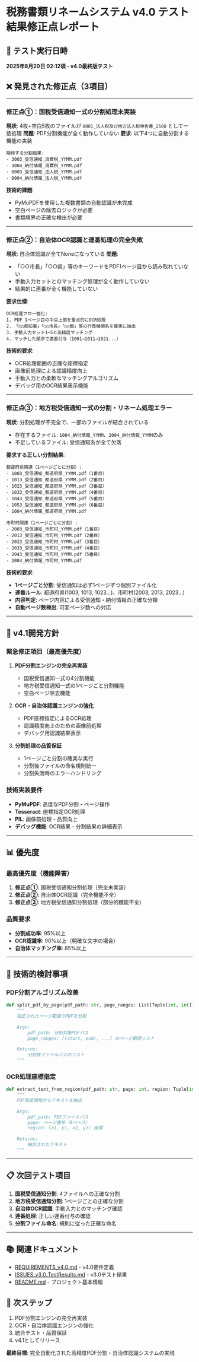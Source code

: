 # 税務書類リネームシステム v4.0 テスト結果修正点レポート

## 📅 テスト実行日時
**2025年8月20日 02:12頃 - v4.0最終版テスト**

## ❌ 発見された修正点（3項目）

---

### 修正点①：国税受信通知一式の分割処理未実装
**現状**: 4枚+空白5枚のファイルが `0001_法人税及び地方法人税申告書_2508` として一括処理
**問題**: PDF分割機能が全く動作していない
**要求**: 以下4つに自動分割する機能の実装

```
期待する分割結果:
- 3003_受信通知_消費税_YYMM.pdf
- 3004_納付情報_消費税_YYMM.pdf  
- 0003_受信通知_法人税_YYMM.pdf
- 0004_納付情報_法人税_YYMM.pdf
```

**技術的課題**: 
- PyMuPDFを使用した複数書類の自動認識が未完成
- 空白ページの除去ロジックが必要
- 書類境界の正確な検出が必要

---

### 修正点②：自治体OCR認識と連番処理の完全失敗
**現状**: 自治体認識が全てNoneになっている
**問題**: 
- 「○○市長」「○○県」等のキーワードをPDF1ページ目から読み取れていない
- 手動入力セットとのマッチング処理が全く動作していない
- 結果的に連番が全く機能していない

**要求仕様**:
```
OCR処理フロー強化:
1. PDF 1ページ目の中央上部を重点的にOCR処理
2. 「○○県知事」「○○市長」「○○都」等の行政機関名を確実に抽出
3. 手動入力セット1~5と高精度マッチング
4. マッチした順序で連番付与（1001→1011→1021...）
```

**技術的要求**:
- OCR処理範囲の正確な座標指定
- 画像前処理による認識精度向上
- 手動入力との柔軟なマッチングアルゴリズム
- デバッグ用のOCR結果表示機能

---

### 修正点③：地方税受信通知一式の分割・リネーム処理エラー
**現状**: 分割処理が不完全で、一部のファイルが結合されている
- 存在するファイル: `1004_納付情報_YYMM`、`2004_納付情報_YYMM`のみ
- 不足しているファイル: 受信通知系が全て欠落

**要求する正しい分割結果**:
```
都道府県関連（1ページごとに分割）:
- 1003_受信通知_都道府県_YYMM.pdf（1番目）
- 1013_受信通知_都道府県_YYMM.pdf（2番目）  
- 1023_受信通知_都道府県_YYMM.pdf（3番目）
- 1033_受信通知_都道府県_YYMM.pdf（4番目）
- 1043_受信通知_都道府県_YYMM.pdf（5番目）
- 1053_受信通知_都道府県_YYMM.pdf（6番目）
- 1004_納付情報_都道府県_YYMM.pdf

市町村関連（1ページごとに分割）:
- 2003_受信通知_市町村_YYMM.pdf（1番目）
- 2013_受信通知_市町村_YYMM.pdf（2番目）
- 2023_受信通知_市町村_YYMM.pdf（3番目）
- 2033_受信通知_市町村_YYMM.pdf（4番目）
- 2043_受信通知_市町村_YYMM.pdf（5番目）
- 2004_納付情報_市町村_YYMM.pdf
```

**技術的要求**:
- **1ページごと分割**: 受信通知は必ず1ページずつ個別ファイル化
- **連番ルール**: 都道府県(1003, 1013, 1023...)、市町村(2003, 2013, 2023...)
- **内容判定**: ページ内容による受信通知・納付情報の正確な分類
- **自動ページ数検出**: 可変ページ数への対応

---

## 🎯 v4.1開発方針

### 緊急修正項目（最高優先度）
1. **PDF分割エンジンの完全再実装**
   - 国税受信通知一式の4分割機能
   - 地方税受信通知一式の1ページごと分割機能
   - 空白ページ除去機能

2. **OCR・自治体認識エンジンの強化**
   - PDF座標指定によるOCR処理
   - 認識精度向上のための画像前処理
   - デバッグ用認識結果表示

3. **分割処理の品質保証**
   - 1ページごと分割の確実な実行
   - 分割後ファイルの命名規則統一
   - 分割失敗時のエラーハンドリング

### 技術実装要件
- **PyMuPDF**: 高度なPDF分割・ページ操作
- **Tesseract**: 座標指定OCR処理
- **PIL**: 画像前処理・品質向上
- **デバッグ機能**: OCR結果・分割結果の詳細表示

---

## 📊 優先度

### 最高優先度（機能障害）
1. **修正点①**: 国税受信通知分割処理（完全未実装）
2. **修正点②**: 自治体OCR認識（完全機能不全）
3. **修正点③**: 地方税受信通知分割処理（部分的機能不全）

### 品質要求
- **分割成功率**: 95%以上
- **OCR認識率**: 90%以上（明確な文字の場合）
- **自治体マッチング率**: 85%以上

---

## 🔧 技術的検討事項

### PDF分割アルゴリズム改善
```python
def split_pdf_by_page(pdf_path: str, page_ranges: List[Tuple[int, int]]) -> List[str]:
    """
    指定されたページ範囲でPDFを分割
    
    Args:
        pdf_path: 分割対象PDFパス
        page_ranges: [(start, end), ...] のページ範囲リスト
    
    Returns:
        分割後ファイルパスのリスト
    """
```

### OCR処理座標指定
```python
def extract_text_from_region(pdf_path: str, page: int, region: Tuple[int, int, int, int]) -> str:
    """
    PDF指定領域からテキストを抽出
    
    Args:
        pdf_path: PDFファイルパス
        page: ページ番号（0ベース）
        region: (x1, y1, x2, y2) 座標
    
    Returns:
        抽出されたテキスト
    """
```

---

## 📋 次回テスト項目
1. **国税受信通知分割**: 4ファイルへの正確な分割
2. **地方税受信通知分割**: 1ページごとの正確な分割
3. **自治体OCR認識**: 手動入力とのマッチング確認
4. **連番処理**: 正しい連番付与の確認
5. **分割ファイル命名**: 規則に従った正確な命名

---

## 📚 関連ドキュメント
- [REQUIREMENTS_v4.0.md](./REQUIREMENTS_v4.0.md) - v4.0要件定義
- [ISSUES_v3.0_TestResults.md](./ISSUES_v3.0_TestResults.md) - v3.0テスト結果
- [README.md](./README.md) - プロジェクト基本情報

## 🚀 次ステップ
1. PDF分割エンジンの完全再実装
2. OCR・自治体認識エンジンの強化
3. 統合テスト・品質保証
4. v4.1としてリリース

**最終目標**: 完全自動化された高精度PDF分割・自治体認識システムの実現